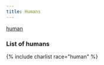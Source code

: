 ```yaml
---
title: Humans
---
```


[human](https://en.wikipedia.org/wiki/Human_(Dungeons_%26_Dragons))

### List of humans

{% include charlist race="human" %}
